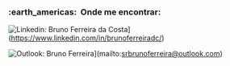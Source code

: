 <h3> :earth_americas: &nbsp;Onde me encontrar: </h3>

![Linkedin: Bruno Ferreira da Costa](https://img.shields.io/badge/-brunoferreiradc-blue?style=flat-square&logo=Linkedin&logoColor=white&link=https://www.linkedin.com/in/brunoferreiradc/)](https://www.linkedin.com/in/brunoferreiradc/)

![Outlook: Bruno Ferreira](https://img.shields.io/badge/-srbrunoferreira@outlook.com-006bed?style=flat-square&logo=Gmail&logoColor=white&link=mailto:srbrunoferreira@outlook.com)](mailto:srbrunoferreira@outlook.com)
